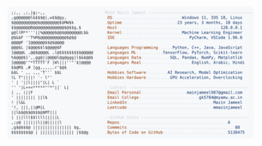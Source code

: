 <picture>
  <source srcset="https://raw.githubusercontent.com/mmazinjameel/mmazinjameel/main/dark_mode.svg?v=1740348492" media="(prefers-color-scheme: dark)">
  <img src="https://raw.githubusercontent.com/mmazinjameel/mmazinjameel/main/light_mode.svg?v=1740348492">
</picture>

